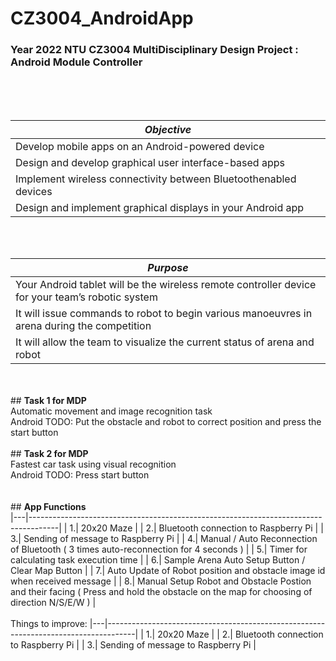 # CZ3004_AndroidApp
### <b>Year 2022 NTU CZ3004 MultiDisciplinary Design Project : Android Module Controller</b>
<br>
<br>
<br>

| *Objective*                                                       | 
| ------------------------------------------------------------------|
| Develop mobile apps on an Android-powered device                  |
| Design and develop graphical user interface-based apps            |
| Implement wireless connectivity between Bluetoothenabled devices  |
| Design and implement graphical displays in your Android app       |

<br>
<br>

| *Purpose*                                                                                        | 
| -------------------------------------------------------------------------------------------------|
| Your Android tablet will be the wireless remote controller device for your team’s robotic system |
| It will issue commands to robot to begin various manoeuvres in arena during the competition      |
| It will allow the team to visualize the current status of arena and robot                        |
<br>
<br>
## <b>Task 1 for MDP </b><br>
Automatic movement and image recognition task <br>
Android TODO: Put the obstacle and robot to correct position and press the start button<br><br>
## <b>Task 2 for MDP </b><br>
Fastest car task using visual recognition<br>
Android TODO: Press start button<br><br>
<br>
## <b>App Functions </b><br>
|---|-------------------------------------------------------------------------------------|
| 1.| 20x20 Maze                                                                          |
| 2.| Bluetooth connection to Raspberry Pi                                                |
| 3.| Sending of message to Raspberry Pi                                                  |
| 4.| Manual / Auto Reconnection of Bluetooth ( 3 times auto-reconnection for 4 seconds ) |
| 5.| Timer for calculating task execution time                                           |
| 6.| Sample Arena Auto Setup Button / Clear Map Button                                   |
| 7.| Auto Update of Robot position and obstacle image id when received message           |  
| 8.| Manual Setup Robot and Obstacle Postion and their facing ( Press and hold the obstacle on the map for choosing of direction N/S/E/W ) |
<br>
<br>
Things to improve:
|---|-------------------------------------------------------------------------------------|
| 1.| 20x20 Maze                                                                          |
| 2.| Bluetooth connection to Raspberry Pi                                                |
| 3.| Sending of message to Raspberry Pi                                                  |

